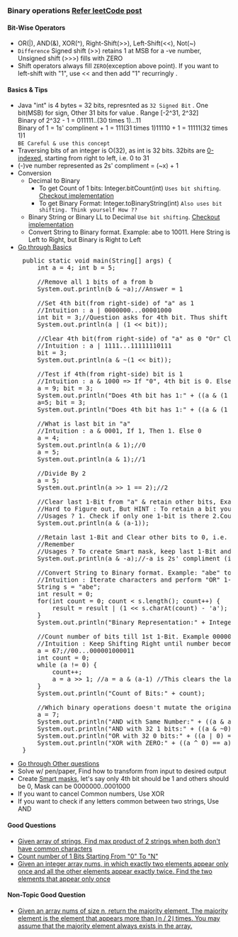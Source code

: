 ### Binary operations [Refer leetCode post](https://leetcode.com/problems/sum-of-two-integers/discuss/84278/A-summary%3A-how-to-use-bit-manipulation-to-solve-problems-easily-and-efficiently)

#### Bit-Wise Operators
- OR(|), AND(&), XOR(^), Right-Shift(>>), Left-Shift(<<), Not(~)
- `Difference` Signed shift (>>) retains 1 at MSB for a -ve number, Unsigned shift (>>>) fills with ZERO
- Shift operators always fill `ZERO`(exception above point). If you want to left-shift with "1", use << and then add "1" recurringly .

#### Basics & Tips
- Java "int" is 4 bytes = 32 bits, represnted as `32 Signed Bit` . One bit(MSB) for sign, Other 31 bits for value . Range [-2^31, 2^32] <br/>
Binary of 2^32 - 1 = 011111..(30 times 1)...11 <br/>
Binary of 1 = 1s' complinent + 1 = 111(31 times 1)11110 + 1 = 11111(32 times 1)1 <br/>
`BE Careful & use this concept`
- Traversing bits of an integer is O(32), as  int is 32 bits. 32bits are <u>0-indexed</u>, starting from right to left, i.e. 0 to 31
- (-)ve number represented as 2s' compliment = (~x) + 1
- Conversion
  - Decimal to Binary
      - To get Count of 1 bits: Integer.bitCount(int) `Uses bit shifting`. [Checkout implementation](./Leetcode/src/main/java/year2k21/common/pattern/binaryoperation/Count1Bits.java)
      - To get Binary Format: Integer.toBinaryString(int) `Also uses bit shifting. Think yourself How ??`
  - Binary String or Binary LL to Decimal `Use bit shifting`. [Checkout implementation](./Leetcode/src/main/java/year2k21/common/pattern/binaryoperation/BinaryStringToDecimal.java)
  - Convert String to Binary format. Example: abe to 10011. Here String is Left to Right, but Binary is Right to Left 
- [Go through Basics](./Leetcode/src/main/java/year2k21/common/pattern/binaryoperation/BinaryBasics.java)
<pre>
    public static void main(String[] args) {
        int a = 4; int b = 5;

        //Remove all 1 bits of a from b
        System.out.println(b & ~a);//Answer = 1

        //Set 4th bit(from right-side) of "a" as 1
        //Intuition : a | 0000000...00001000
        int bit = 3;//Question asks for 4th bit. Thus shift "1" only 3 times, so 1 becomes 1000(Notice,1 in 4th position) in binary
        System.out.println(a | (1 << bit));

        //Clear 4th bit(from right-side) of "a" as 0 "Or" Clear 4th bit of "a"
        //Intuition : a | 1111...11111110111
        bit = 3;
        System.out.println(a & ~(1 << bit));

        //Test if 4th(from right-side) bit is 1
        //Intuition : a & 1000 => If "0", 4th bit is 0. Else 1
        a = 9; bit = 3;
        System.out.println("Does 4th bit has 1:" + ((a & (1 << bit)) != 0 ? "true" : "false")); //True
        a=5; bit = 3;
        System.out.println("Does 4th bit has 1:" + ((a & (1 << bit)) != 0 ? "true" : "false")); //False

        //What is last bit in "a"
        //Intuition : a & 0001, If 1, Then 1. Else 0
        a = 4;
        System.out.println(a & 1);//0
        a = 5;
        System.out.println(a & 1);//1

        //Divide By 2
        a = 5;
        System.out.println(a >> 1 == 2);//2

        //Clear last 1-Bit from "a" & retain other bits, Example : a = 10011000, output = 10010000
        //Hard to Figure out, But HINT : To retain a bit you can do "&" operation on same bit or do "&" operation with 1. So, solution can be "either" 10011000 & 11110111 "or" 10011000 & 10010111 (Notice, 10010111 = 10011000 - 1)
        //Usages ? 1. Check if only one 1-bit is there 2.Counting # 1-Bits
        System.out.println(a & (a-1));

        //Retain last 1-Bit and Clear other bits to 0, i.e. Ulta of above
        //Remember
        //Usages ? To create Smart mask, keep last 1-Bit and others to 0. Refer SingleNumberIII260
        System.out.println(a & -a);//-a is 2s' compliment (i.e. 1's comliment + 1)

        //Convert String to Binary format. Example: "abe" to "10011".Here String is Left to Right, but Binary is Right to Left
        //Intuition : Iterate characters and perform "OR" 1-Left-shifted. Remember the binary format is reversed
        String s = "abe";
        int result = 0;
        for(int count = 0; count < s.length(); count++) {
            result = result | (1 << s.charAt(count) - 'a');
        }
        System.out.println("Binary Representation:" + Integer.toBinaryString(result));

        //Count number of bits till 1st 1-Bit. Example 00000100011, count = 6
        //Intuition : Keep Shifting Right until number becomes "0"  
        a = 67;//00...000001000011
        int count = 0;
        while (a != 0) {
            count++;
            a = a >> 1; //a = a & (a-1) //This clears the last "1" bit & Retains the other bits
        }
        System.out.println("Count of Bits:" + count);

        //Which binary operations doesn't mutate the original number
        a = 7;
        System.out.println("AND with Same Number:" + ((a & a) == a));
        System.out.println("AND with 32 1 bits:" + ((a & ~0) == a));
        System.out.println("OR with 32 0 bits:" + ((a | 0) == a));
        System.out.println("XOR with ZERO:" + ((a ^ 0) == a));
    }
</pre>
- [Go through Other questions](./Leetcode/src/main/java/year2k21/common/pattern/binaryoperation)
- Solve w/ pen/paper, Find how to transform from input to desired output
- Create <u>Smart masks</u>, let's say only 4th bit should be 1 and others should be 0, Mask can be 0000000..0001000
- If you want to cancel Common numbers, Use XOR 
- If you want to check if any letters common between two strings, Use AND

#### Good Questions
- [Given array of strings, Find max product of 2 strings when both don't have common characters](./Leetcode/src/main/java/year2k21/common/pattern/binaryoperation/MaximumProductOfWordLengths318.java)
- [Count number of 1 Bits Starting From "0" To "N"](./Leetcode/src/main/java/year2k21/common/pattern/binaryoperation/Count1BitsFrom0ToN338.java)
- [Given an integer array nums, in which exactly two elements appear only once and all the other elements appear exactly twice. Find the two elements that appear only once](./Leetcode/src/main/java/year2k21/common/pattern/binaryoperation/SingleNumberIII260.java)

#### Non-Topic Good Question
- [Given an array nums of size n, return the majority element. The majority element is the element that appears more than ⌊n / 2⌋ times. You may assume that the majority element always exists in the array.](./Leetcode/src/main/java/year2k21/common/pattern/binaryoperation/MajorityElementBoyceMooreVoting.java)
